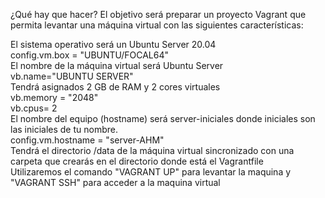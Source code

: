 ¿Qué hay que hacer?
El objetivo será preparar un proyecto Vagrant que permita levantar una máquina virtual con las siguientes características:

El sistema operativo será un Ubuntu Server 20.04 <br>
config.vm.box = "UBUNTU/FOCAL64" <br>
El nombre de la máquina virtual será Ubuntu Server <br>
vb.name="UBUNTU SERVER"<br>
Tendrá asignados 2 GB de RAM y 2 cores virtuales<br>
vb.memory = "2048"<br>
vb.cpus= 2<br>
El nombre del equipo (hostname) será server-iniciales donde iniciales son las iniciales de tu nombre.<br>
config.vm.hostname = "server-AHM"<br>
Tendrá el directorio /data de la máquina virtual sincronizado con una carpeta que crearás en el directorio donde está el Vagrantfile<br>
Utilizaremos el comando "VAGRANT UP" para levantar la maquina y "VAGRANT SSH" para acceder a la maquina virtual 